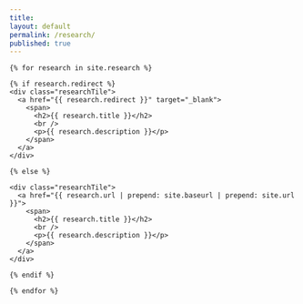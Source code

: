 ```yaml
---
title:
layout: default
permalink: /research/
published: true
---
```



<div class="researchContainer">

  <div class="gallery">


    {% for research in site.research %}

    {% if research.redirect %}
    <div class="researchTile">
      <a href="{{ research.redirect }}" target="_blank">
        <span>
          <h2>{{ research.title }}</h2>
          <br />
          <p>{{ research.description }}</p>
        </span>
      </a>
    </div>

    {% else %}

    <div class="researchTile">
      <a href="{{ research.url | prepend: site.baseurl | prepend: site.url }}">
        <span>
          <h2>{{ research.title }}</h2>
          <br />
          <p>{{ research.description }}</p>
        </span>
      </a>
    </div>

    {% endif %}

    {% endfor %}

  </div>

</div>